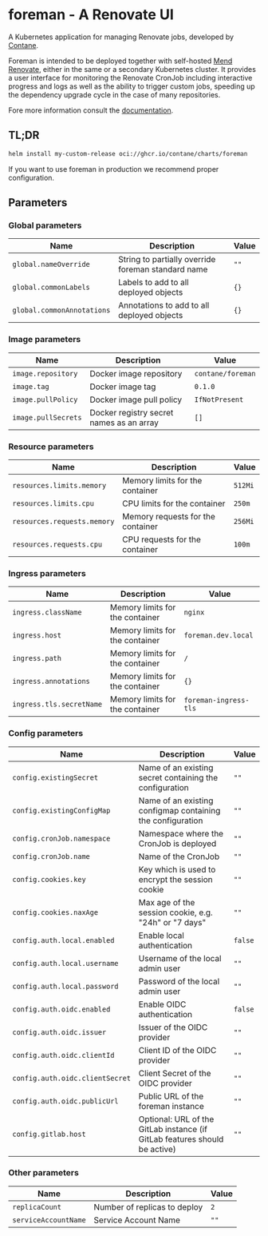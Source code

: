 # foreman - A Renovate UI

A Kubernetes application for managing Renovate jobs, developed by [Contane](https://contane.net).

Foreman is intended to be deployed together with self-hosted [Mend Renovate](https://www.mend.io/renovate/), either in
the same or a secondary Kubernetes cluster.
It provides a user interface for monitoring the Renovate CronJob including interactive progress and logs as well as the
ability to trigger custom jobs, speeding up the dependency upgrade cycle in the case of many repositories.

Fore more information consult the [documentation](https://github.com/contane/foreman).

## TL;DR

```bash
helm install my-custom-release oci://ghcr.io/contane/charts/foreman
```

If you want to use foreman in production we recommend proper configuration.

## Parameters

### Global parameters

| Name                       | Description                                        | Value |
|----------------------------|----------------------------------------------------|-------|
| `global.nameOverride`      | String to partially override foreman standard name | `""`  |
| `global.commonLabels`      | Labels to add to all deployed objects              | `{}`  |
| `global.commonAnnotations` | Annotations to add to all deployed objects         | `{}`  |

### Image parameters

| Name                | Description                              | Value             |
|---------------------|------------------------------------------|-------------------|
| `image.repository`  | Docker image repository                  | `contane/foreman` |
| `image.tag`         | Docker image tag                         | `0.1.0`           |
| `image.pullPolicy`  | Docker image pull policy                 | `IfNotPresent`    |
| `image.pullSecrets` | Docker registry secret names as an array | `[]`              |

### Resource parameters

| Name                        | Description                       | Value   |
|-----------------------------|-----------------------------------|---------|
| `resources.limits.memory`   | Memory limits for the container   | `512Mi` |
| `resources.limits.cpu`      | CPU limits for the container      | `250m`  |
| `resources.requests.memory` | Memory requests for the container | `256Mi` |
| `resources.requests.cpu`    | CPU requests for the container    | `100m`  |

### Ingress parameters

| Name                     | Description                     | Value                 |
|--------------------------|---------------------------------|-----------------------|
| `ingress.className`      | Memory limits for the container | `nginx`               |
| `ingress.host`           | Memory limits for the container | `foreman.dev.local`   |
| `ingress.path`           | Memory limits for the container | `/`                   |
| `ingress.annotations`    | Memory limits for the container | `{}`                  |
| `ingress.tls.secretName` | Memory limits for the container | `foreman-ingress-tls` |

### Config parameters

| Name                            | Description                                                                | Value   |
|---------------------------------|----------------------------------------------------------------------------|---------|
| `config.existingSecret`         | Name of an existing secret containing the configuration                    | `""`    |
| `config.existingConfigMap`      | Name of an existing configmap containing the configuration                 | `""`    |
| `config.cronJob.namespace`      | Namespace where the CronJob is deployed                                    | `""`    |
| `config.cronJob.name`           | Name of the CronJob                                                        | `""`    |
| `config.cookies.key`            | Key which is used to encrypt the session cookie                            | `""`    |
| `config.cookies.naxAge`         | Max age of the session cookie, e.g. "24h" or "7 days"                      | `""`    |
| `config.auth.local.enabled`     | Enable local authentication                                                | `false` |
| `config.auth.local.username`    | Username of the local admin user                                           | `""`    |
| `config.auth.local.password`    | Password of the local admin user                                           | `""`    |
| `config.auth.oidc.enabled`      | Enable OIDC authentication                                                 | `false` |
| `config.auth.oidc.issuer`       | Issuer of the OIDC provider                                                | `""`    |
| `config.auth.oidc.clientId`     | Client ID of the OIDC provider                                             | `""`    |
| `config.auth.oidc.clientSecret` | Client Secret of the OIDC provider                                         | `""`    |
| `config.auth.oidc.publicUrl`    | Public URL of the foreman instance                                         | `""`    |
| `config.gitlab.host`            | Optional: URL of the GitLab instance (if GitLab features should be active) | `""`    |

### Other parameters

| Name                 | Description                  | Value |
|----------------------|------------------------------|-------|
| `replicaCount`       | Number of replicas to deploy | `2`   |
| `serviceAccountName` | Service Account Name         | `""`  |
